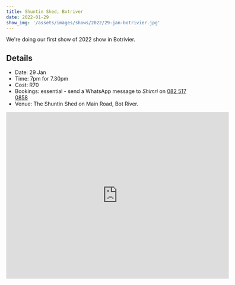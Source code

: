 ```yaml
---
title: Shuntin Shed, Botriver
date: 2022-01-29
show_img: '/assets/images/shows/2022/29-jan-botrivier.jpg'
---
```


We're doing our first show of 2022 show in Botrivier.

## Details

- Date: 29 Jan
- Time: 7pm for 7.30pm
- Cost: R70
- Bookings: essential - send a WhatsApp message to _Shimri_ on [082 517 0858](tel:+825170858)
- Venue: The Shuntin Shed on Main Road, Bot River.

<a href="https://g.page/TheShuntinShed?share">
<iframe src="https://www.google.com/maps/embed?pb=!1m18!1m12!1m3!1d3298.875337406189!2d19.20407511539144!3d-34.22620134512811!2m3!1f0!2f0!3f0!3m2!1i1024!2i768!4f13.1!3m3!1m2!1s0x1dcdd9bc0ff69f69%3A0xf4a41d1ea7dc4bcf!2sThe%20Shuntin%20Shed%20Bot%20River!5e0!3m2!1sen!2sza!4v1642329110434!5m2!1sen!2sza" width="600" height="450" style="border:0;" allowfullscreen="" loading="lazy"></iframe>
</a>
